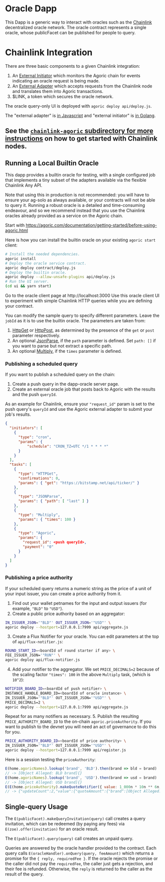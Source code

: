 # Oracle Dapp

This Dapp is a generic way to interact with oracles such as the
[Chainlink](https://chain.link) decentralized oracle network.  The oracle
contract represents a single oracle, whose publicFacet can be published for
people to query.

# Chainlink Integration

There are three basic components to a given Chainlink integration:
1. An [External Initiator](https://github.com/smartcontractkit/external-initiator) which monitors the Agoric chain for events indicating
   an oracle request is being made.
2. An [External Adapter](https://github.com/thodges-gh/CL-EA-NodeJS-Template) which accepts requests from the
   Chainlink node and translates them into Agoric transactions.
3. $LINK, a token which secures the oracle network.

The oracle query-only UI is deployed with `agoric deploy api/deploy.js`.

The "external adapter" is [in
Javascript](https://github.com/smartcontractkit/external-adapters-js/pull/114) and
"external initiator" is [in
Golang](https://github.com/smartcontractkit/external-initiator/pull/73).

## See the [`chainlink-agoric` subdirectory for more instructions](chainlink-agoric/README.md) on how to get started with Chainlink nodes.

## Running a Local Builtin Oracle

This dapp provides a builtin oracle for testing, with a single configured job
that implements a tiny subset of the adapters available via the flexible
Chainlink Any API.

Note that using this in production is not recommended: you will have to ensure
your ag-solo as always available, or your contracts will not be able to query
it.  Running a robust oracle is a detailed and time-consuming endeavour, and so
we recommend instead that you use the Chainlink oracles already provided as a
service on the Agoric chain.

Start with
https://agoric.com/documentation/getting-started/before-using-agoric.html

Here is how you can install the builtin oracle on your existing `agoric start`
client:

```sh
# Install the needed dependencies.
agoric install
# Deploy the oracle service contract.
agoric deploy contract/deploy.js
# Deploy the builtin oracle.
agoric deploy --allow-unsafe-plugins api/deploy.js
# Run the UI server.
(cd ui && yarn start)
```

Go to the oracle client page at http://localhost:3000  Use this oracle client UI
to experiment with simple Chainlink HTTP queries while you are defining your
contract.

You can modify the sample query to specify different parameters.  Leave the
`jobId` as it is to use the builtin oracle.  The parameters are taken from:

1. [HttpGet](https://docs.chain.link/docs/adapters#httpget) or
   [HttpPost](https://docs.chain.link/docs/adapters#httppost), as determined by
   the presence of the `get` or `post` parameter respectively.
2. An optional [JsonParse](https://docs.chain.link/docs/adapters#jsonparse), if
   the `path` parameter is defined.  Set `path: []` if you want to parse but not
   extract a specific path.
3. An optional [Multiply](https://docs.chain.link/docs/adapters#multiply), if
   the `times` parameter is defined.

### Publishing a scheduled query

If you want to publish a scheduled query on the chain:

1. Create a push query in the dapp-oracle server page.
2. Create an external oracle job that posts back to Agoric with the results and
   the push `queryId`.
   
As an example for Chainlink, ensure your `"request_id"` param is set to the push
query's `queryId` and use the Agoric external adapter to submit your job's
results.

```json
{
  "initiators": [
    {
      "type": "cron",
      "params": {
          "schedule": "CRON_TZ=UTC */1 * * * *"
      }
    }
  ],
  "tasks": [
    {
      "type": "HTTPGet",
      "confirmations": 0,
      "params": { "get": "https://bitstamp.net/api/ticker/" }
    },
    {
      "type": "JSONParse",
      "params": { "path": [ "last" ] }
    },
    {
      "type": "Multiply",
      "params": { "times": 100 }
    },
    {
      "type": "Agoric",
      "params": {
        "request_id": <push queryId>,
        "payment": "0"
      }
    }
  ]
}
```

### Publishing a price authority

If your scheduled query returns a numeric string as the price of a unit of your
input issuer, you can create a price authority from it.

1. Find out your wallet petnames for the input and output issuers (for example,
   `"BLD"` to `"USD"`).
2. Create a public price authority based on an aggregator:
```sh
IN_ISSUER_JSON='"BLD"' OUT_ISSUER_JSON='"USD"' \
agoric deploy --hostport=127.0.0.1:7999 api/aggregate.js
```
3. Create a Flux Notifier for your oracle.  You can edit parameters at the top
   of `api/flux-notifier.js`:
```sh
ROUND_START_ID=<boardId of round starter if any> \
FEE_ISSUER_JSON='"RUN"' \
agoric deploy api/flux-notifier.js
```
4. Add your notifier to the aggregator.  We set `PRICE_DECIMALS=2` because of
   the scaling factor `"times": 100` in the above `Multiply` task, (which is
   `10^2`):
```sh
NOTIFIER_BOARD_ID=<boardId of push notifier> \
INSTANCE_HANDLE_BOARD_ID=<boardId of oracle instance> \
IN_ISSUER_JSON='"BLD"' OUT_ISSUER_JSON='"USD"' \
PRICE_DECIMALS=2 \
agoric deploy --hostport=127.0.0.1:7999 api/aggregate.js
```
Repeat for as many notifiers as necessary.
5. Publish the resulting `PRICE_AUTHORITY_BOARD_ID` to the on-chain
   `agoric.priceAuthority`.  If you want to publish to the devnet you will need
   an act of governance to do this for you.
```sh
PRICE_AUTHORITY_BOARD_ID=<boardId of price authority> \
IN_ISSUER_JSON='"BLD"' OUT_ISSUER_JSON='"USD"' \
agoric deploy --hostport=127.0.0.1:7999 api/register.js
```

Here is a session testing the `priceAuthority`:

```js
E(home.agoricNames).lookup('brand', 'BLD').then(brand => bld = brand)
// -> [Object Alleged: BLD brand]{}
E(home.agoricNames).lookup('brand', 'USD').then(brand => usd = brand)
// -> [Object Alleged: USD brand]{}
E(E(home.priceAuthority).makeQuoteNotifier({ value: 1_000n * 10n ** 6n, brand: bld }, usd)).getUpdateSince()
// -> {"updateCount":2,"value":{"quoteAmount":{"brand":[Object Alleged: quote brand]{},"value":[{"amountIn":{"brand":[Object Alleged: BLD brand]{},"value":1000000000000000000n},"amountOut":{"brand":[Object Alleged: USD brand]{},"value":10000000000000000000000n},"timer":[Object Alleged: timerService]{},"timestamp":1644701445n}]},"quotePayment":[Promise]}}
```

## Single-query Usage

The `E(publicFacet).makeQueryInvitation(query)` call creates a query invitation,
which can be redeemed (by paying any fees) via `E(zoe).offer(invitation)` for an
oracle result.

The `E(publicFacet).query(query)` call creates an unpaid query.

Queries are answered by the oracle handler provided to the contract.  Each query
calls `E(oracleHandler).onQuery(query, feeAmount)` which returns a promise for
the `{ reply, requiredFee }`.  If the oracle rejects the promise or the caller
did not pay the `requiredFee`, the caller just gets a rejection, and their fee
is refunded.  Otherwise, the `reply` is returned to the caller as the result of
the query.
